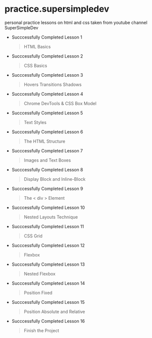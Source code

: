 # practice.supersimpledev
personal practice lessons on html and css taken from youtube channel SuperSimpleDev

- Succcessfully Completed Lesson 1
    > HTML Basics

- Succcessfully Completed Lesson 2
    > CSS Basics

- Succcessfully Completed Lesson 3
    >Hovers Transitions Shadows

- Succcessfully Completed Lesson 4
    >Chrome DevTooIs & CSS Box Model

- Succcessfully Completed Lesson 5
    >Text Styles

- Succcessfully Completed Lesson 6
    >The HTML Structure

- Succcessfully Completed Lesson 7
    >Images and Text Boxes

- Succcessfully Completed Lesson 8
    >Display BIock and InIine-BIock

- Succcessfully Completed Lesson 9
    >The < div >  Element

- Succcessfully Completed Lesson 10
    >Nested Layouts Technique

- Succcessfully Completed Lesson 11
    >CSS Grid

- Succcessfully Completed Lesson 12
    >Flexbox

- Succcessfully Completed Lesson 13
    >Nested Flexbox

- Succcessfully Completed Lesson 14
    >Position Fixed

- Succcessfully Completed Lesson 15
    >Position Absolute and Relative

- Succcessfully Completed Lesson 16
    >Finish the Project
    